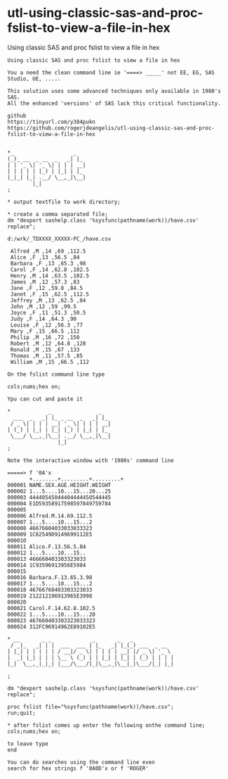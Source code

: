 # utl-using-classic-sas-and-proc-fslist-to-view-a-file-in-hex
Using classic SAS and proc fslist to view a file in hex   

    Using classic SAS and proc fslist to view a file in hex                                          
                                                                                                     
    You a need the clean command line ie '====> _____' not EE, EG, SAS Studio, UE, .....               
                                                                                                     
    This solution uses some advanced techniques only available in 1980's SAS.                        
    All the enhanced 'versions' of SAS lack this critical functionality.  
    
    github                                                                                                                                  
    https://tinyurl.com/y384pukn                                                                                                            
    https://github.com/rogerjdeangelis/utl-using-classic-sas-and-proc-fslist-to-view-a-file-in-hex    

                                                                                                     
    *_                   _                                                                           
    (_)_ __  _ __  _   _| |_                                                                         
    | | '_ \| '_ \| | | | __|                                                                        
    | | | | | |_) | |_| | |_                                                                         
    |_|_| |_| .__/ \__,_|\__|                                                                        
            |_|                                                                                      
    ;                                                                                                
                                                                                                     
    * output textfile to work directory;                                                             
                                                                                                     
    * create a comma separated file;                                                                 
    dm "dexport sashelp.class '%sysfunc(pathname(work))/have.csv' replace";                          
                                                                                                     
    d:/wrk/_TDXXXX_XXXXX-PC_/have.csv                                                                
                                                                                                     
     Alfred ,M ,14 ,69 ,112.5                                                                        
     Alice ,F ,13 ,56.5 ,84                                                                          
     Barbara ,F ,13 ,65.3 ,98                                                                        
     Carol ,F ,14 ,62.8 ,102.5                                                                       
     Henry ,M ,14 ,63.5 ,102.5                                                                       
     James ,M ,12 ,57.3 ,83                                                                          
     Jane ,F ,12 ,59.8 ,84.5                                                                         
     Janet ,F ,15 ,62.5 ,112.5                                                                       
     Jeffrey ,M ,13 ,62.5 ,84                                                                        
     John ,M ,12 ,59 ,99.5                                                                           
     Joyce ,F ,11 ,51.3 ,50.5                                                                        
     Judy ,F ,14 ,64.3 ,90                                                                           
     Louise ,F ,12 ,56.3 ,77                                                                         
     Mary ,F ,15 ,66.5 ,112                                                                          
     Philip ,M ,16 ,72 ,150                                                                          
     Robert ,M ,12 ,64.8 ,128                                                                        
     Ronald ,M ,15 ,67 ,133                                                                          
     Thomas ,M ,11 ,57.5 ,85                                                                         
     William ,M ,15 ,66.5 ,112                                                                       
                                                                                                     
    On the fslist command line type                                                                  
                                                                                                     
    cols;nums;hex on;                                                                                
                                                                                                     
    Ypu can cut and paste it                                                                         
                                                                                                     
    *            _               _                                                                   
      ___  _   _| |_ _ __  _   _| |_                                                                 
     / _ \| | | | __| '_ \| | | | __|                                                                
    | (_) | |_| | |_| |_) | |_| | |_                                                                 
     \___/ \__,_|\__| .__/ \__,_|\__|                                                                
                    |_|                                                                              
    ;                                                                                                
                                                                                                     
    Note the interactive window with '1980s' command line                                            
                                                                                                     
    =====> f '0A'x                                                                                   
           +........+.........+.........+                                                            
    000001 NAME.SEX.AGE.HEIGHT.WEIGHT                                                                
    000002 1...5....10...15...20...25                                                                
    000003 44440545044404444450544445                                                                
    000004 E1D59358917598597849759784                                                                
    000005                                                                                           
    000006 Alfred.M.14.69.112.5                                                                      
    000007 1...5....10...15...2                                                                      
    000008 46676604033033033323                                                                      
    000009 1C62549D9149699112E5                                                                      
    000010                                                                                           
    000011 Alice.F.13.56.5.84                                                                        
    000012 1...5....10...15..                                                                        
    000013 466660403303323033                                                                        
    000014 1C93596913956E5984                                                                        
    000015                                                                                           
    000016 Barbara.F.13.65.3.98                                                                      
    000017 1...5....10...15...2                                                                      
    000018 46766760403303323033                                                                      
    000019 212212196913965E3998                                                                      
    000020                                                                                           
    000021 Carol.F.14.62.8.102.5                                                                     
    000022 1...5....10...15...20                                                                     
    000023 467660403303323033323                                                                     
    000024 312FC96914962E89102E5                                                                     
                                                                                                     
    * __       _ _             _       _   _                                                         
     / _|_   _| | |  ___  ___ | |_   _| |_(_) ___  _ __                                              
    | |_| | | | | | / __|/ _ \| | | | | __| |/ _ \| '_ \                                             
    |  _| |_| | | | \__ \ (_) | | |_| | |_| | (_) | | | |                                            
    |_|  \__,_|_|_| |___/\___/|_|\__,_|\__|_|\___/|_| |_|                                            
                                                                                                     
    ;                                                                                                
                                                                                                     
    dm "dexport sashelp.class '%sysfunc(pathname(work))/have.csv' replace";                          
                                                                                                     
    proc fslist file="%sysfunc(pathname(work))/have.csv";                                            
    run;quit;                                                                                        
                                                                                                     
    * after fslist comes up enter the following onthe command line;                                  
    cols;nums;hex on;                                                                                
                                                                                                     
    to leave type                                                                                    
    end                                                                                              
                                                                                                     
    You can do searches using the command line even                                                  
    search for hex strings f '0A0D'x or f 'ROGER'                                                    
                                                                                                     
                                                                                                     
